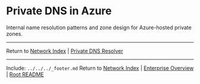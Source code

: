 ﻿---
Last Reviewed: 2025-09-04
Tags: dns, private, azure
---
# Private DNS in Azure

Internal name resolution patterns and zone design for Azure-hosted private zones.

---
Return to [Network Index](../_index.md) | [Private DNS Resolver](private-dns-resolver.md)

---
Include: `../../../_footer.md`
Return to [Network Index](../_index.md) | [Enterprise Overview](../_index.md) | [Root README](../../README.md)
